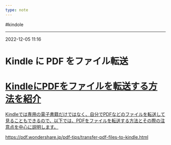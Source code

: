 ```yaml
---
type: note
---
```


#kindole

---
2022-12-05  11:16

# Kindle に PDF をファイル転送




<div class="rich-link-card-container"><a class="rich-link-card" href="https://pdf.wondershare.jp/pdf-tips/transfer-pdf-files-to-kindle.html" target="_blank">
	<div class="rich-link-image-container">
		<div class="rich-link-image" style="background-image: url('https://pdf.wondershare.jp/images/articles/photo/5179514_s.jpg')">
	</div>
	</div>
	<div class="rich-link-card-text">
		<h1 class="rich-link-card-title">KindleにPDFをファイルを転送する方法を紹介</h1>
		<p class="rich-link-card-description">
		Kindleでは専用の電子書籍だけではなく、自分でPDFなどのファイルを転送して見ることもできるので、以下では、PDFをファイルを転送する方法とその際の注意点を中心に説明します。
		</p>
		<p class="rich-link-href">
		https://pdf.wondershare.jp/pdf-tips/transfer-pdf-files-to-kindle.html
		</p>
	</div>
</a></div>


